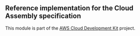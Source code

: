 ## Reference implementation for the Cloud Assembly specification
This module is part of the [AWS Cloud Development Kit](https://github.com/awslabs/aws-cdk) project.